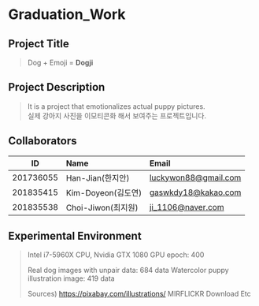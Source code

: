 # Graduation_Work
## Project Title 
> Dog + Emoji = **Dogji**

## Project Description
> It is a project that emotionalizes actual puppy pictures.<br>
> 실제 강아지 사진을 이모티콘화 해서 보여주는 프로젝트입니다.

## Collaborators
| ID         | Name                 | Email                      |
| ---------- | :------------------- | :------------------------- |
| 201736055  | Han-Jian(한지안)     | luckywon88@gmail.com       |
| 201835415  | Kim-Doyeon(김도연)   | gaswkdy18@kakao.com        |
| 201835538  | Choi-Jiwon(최지원)   | ji_1106@naver.com          |


## Experimental Environment
> Intel i7-5960X CPU, Nvidia GTX 1080 GPU
> epoch: 400
> 
> Real dog images with unpair data: 684 data
> Watercolor puppy illustration image: 419 data
> 
> Sources)
> https://pixabay.com/illustrations/
> MIRFLICKR Download
> Etc
